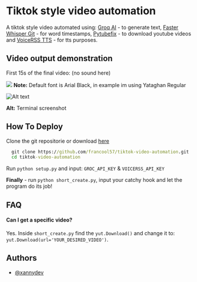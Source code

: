 
# Tiktok style video automation 

A tiktok style video automated using: [Groq AI](https://groq.com/) - to generate text, [Faster Whisper Git](https://github.com/SYSTRAN/faster-whisper) - for word timestamps, [Pytubefix](https://github.com/JuanBindez/pytubefix) - to download youtube videos and [VoiceRSS TTS](https://www.voicerss.org/) - for tts purposes.


## Video output demonstration 

First 15s of the final video: (no sound here)

![](https://github.com/francool57/tiktok-video-automation/blob/demonstration-files/final_tiktok_gif.gif)
**Note:** Default font is Arial Black, in example im using Yataghan Regular

![Alt text](https://img001.prntscr.com/file/img001/1j_auwOBTUakiTCKrDEdvA.png)

**Alt:** Terminal screenshot

## How To Deploy

Clone the git repositorie or download [here](https://github.com/francool57/tiktok-video-automation/archive/refs/heads/main.zip)
```cmd
  git clone https://github.com/francool57/tiktok-video-automation.git
  cd tiktok-video-automation
```
Run ```python setup.py``` and input: ```GROC_API_KEY``` & ```VOICERSS_API_KEY```

**Finally** - run ```python short_create.py```, input your catchy hook and let the program do its job!



## FAQ

#### Can I get a specific video?

Yes. Inside ```short_create.py``` find the ```yut.Download()``` and change it to: ```yut.Download(url='YOUR_DESIRED_VIDEO')```.



## Authors

- [@xannydev](https://github.com/francool57)

